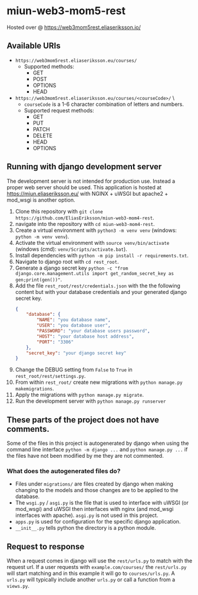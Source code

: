 # miun-web3-mom5-rest
Hosted over @ https://web3mom5rest.eliaseriksson.io/

## Available URIs
* `https://web3mom5rest.eliaseriksson.eu/courses/`
  * Supported methods:
    * GET 
    * POST
    * OPTIONS
    * HEAD
* `https://web3mom5rest.eliaseriksson.eu/courses/<courseCode>/` \
  * `courseCode` is a 1-6 character combination of letters and numbers.
  * Supported request methods:
    * GET
    * PUT
    * PATCH
    * DELETE
    * HEAD
    * OPTIONS
  
## Running with django development server
The development server is not intended for production use. Instead a proper web server should be used.
This application is hosted at https://miun.eliaseriksson.eu/ with NGINX + uWSGI but apache2 + mod_wsgi is another option.
1. Clone this repository with `git clone https://github.com/EliasEriksson/miun-web3-mom4-rest`.
2. navigate into the repository with `cd miun-web3-mom4-rest`.
3. Create a virtual environment with `python3 -m venv venv` (windows: `python -m venv venv`).
4. Activate the virtual environment with `source venv/bin/activate` (windows (cmd): `venv/Scripts/activate.bat`).
5. Install dependencies with `python -m pip install -r requirements.txt`.
6. Navigate to django root with `cd rest_root`.
7. Generate a django secret key 
`python -c "from django.core.management.utils import get_random_secret_key as gen;print(gen())"`.
8. Add the file `rest_root/rest/credentials.json` with the the following content but with your database credentials 
   and your generated django secret key.
   ```json
   {
       "database": {
           "NAME": "you database name",
           "USER": "you database user",
           "PASSWORD": "your database users password",
           "HOST": "your database host address",
           "PORT": "3306"
       },
       "secret_key": "your django secret key"
   }
   ```
9. Change the DEBUG setting from `False` to `True` in `rest_root/rest/settings.py`.
10. From within `rest_root/` create new migrations with `python manage.py makemigrations`.
11. Apply the migrations with `python manage.py migrate`.
12. Run the development server with `python manage.py runserver`

## These parts of the project does not have comments.
Some of the files in this project is autogenerated by django when using the command line interface
`python -m django ...` and `python manage.py ...` if the files have not been modified by me they are not commented.
### What does the autogenerated files do?
* Files under `migrations/` are files created by django when making changing to the models and those changes 
are to be applied to the database.
* The `wsgi.py` / `asgi.py` is the file that is used to interface with uWSGI (or mod_wsgi)
and uWSGI then interfaces with nginx (and mod_wsgi interfaces with apache). `asgi.py` is not used in this project.
* `apps.py` is used for configuration for the specific django application.
* `__init__.py` tells python the directory is a python module.

## Request to response
When a request comes in django will use the `rest/urls.py` to match with the request url. If a user requests with 
`example.com/courses/` the `rest/urls.py` will start matching and in this example it will go to `courses/urls.py`.
A `urls.py` will typically include another `urls.py` or call a function from a `views.py`.